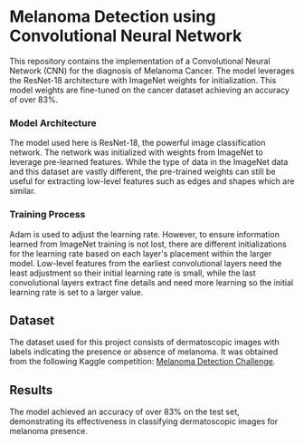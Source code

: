 # Melanoma Detection using Convolutional Neural Network

This repository contains the implementation of a Convolutional Neural Network (CNN) for the diagnosis of Melanoma Cancer. The model leverages the ResNet-18 architecture with ImageNet weights for initialization. This model weights are fine-tuned on the cancer dataset achieving an accuracy of over 83%.

### Model Architecture

The model used here is ResNet-18, the powerful image classification network. The network was initialized with weights from ImageNet to leverage pre-learned features. While the type of data in the ImageNet data and this dataset are vastly different, the pre-trained weights can still be useful for extracting low-level features such as edges and shapes which are similar.

### Training Process

Adam is used to adjust the learning rate. However, to ensure information learned from ImageNet training is not lost, there are different initializations for the learning rate based on each layer's placement within the larger model. Low-level features from the earliest convolutional layers need the least adjustment so their initial learning rate is small, while the last convolutional layers extract fine details and need more learning so the initial learning rate is set to a larger value.

## Dataset

The dataset used for this project consists of dermatoscopic images with labels indicating the presence or absence of melanoma. It was obtained from the following Kaggle competition: [Melanoma Detection Challenge](https://www.kaggle.com/datasets/fanconic/skin-cancer-malignant-vs-benign?select=test).

## Results

The model achieved an accuracy of over 83% on the test set, demonstrating its effectiveness in classifying dermatoscopic images for melanoma presence.
